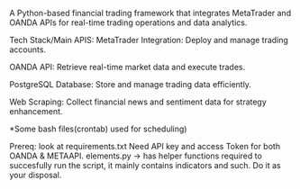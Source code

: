 A Python-based financial trading framework that integrates MetaTrader and OANDA APIs for real-time trading operations and data analytics.

Tech Stack/Main APIS:
MetaTrader Integration: Deploy and manage trading accounts.

OANDA API: Retrieve real-time market data and execute trades.

PostgreSQL Database: Store and manage trading data efficiently.

Web Scraping: Collect financial news and sentiment data for strategy enhancement.

*Some bash files(crontab) used for scheduling)

Prereq:
look at requirements.txt
Need API key and access Token for both OANDA & METAAPI.
elements.py -> has helper functions required to succesfully run the script, it mainly contains indicators and such. Do it as your disposal.
